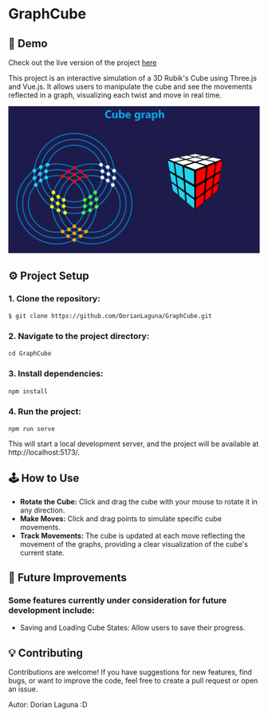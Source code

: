 # GraphCube

## 🚀 Demo
Check out the live version of the project [here](https://rubikgraph.dev-dorian-laguna.com/)

This project is an interactive simulation of a 3D Rubik's Cube using Three.js and Vue.js. It allows users to manipulate the cube and see the movements reflected in a graph, visualizing each twist and move in real time.

![Image project](https://github.com/DorianLaguna/GraphCube/blob/main/GraphCube.png)

## ⚙️ Project Setup

### 1. Clone the repository:
    $ git clone https://github.com/DorianLaguna/GraphCube.git

### 2. Navigate to the project directory:
    cd GraphCube

### 3. Install dependencies:
    npm install
    
### 4. Run the project:
    npm run serve
    
This will start a local development server, and the project will be available at http://localhost:5173/.

## 🕹️ How to Use
- __Rotate the Cube:__ Click and drag the cube with your mouse to rotate it in any direction.
- __Make Moves:__ Click and drag points to simulate specific cube movements.
- __Track Movements:__ The cube is updated at each move reflecting the movement of the graphs, providing a clear visualization of the cube's current state.

## 🔧 Future Improvements
### Some features currently under consideration for future development include:
- Saving and Loading Cube States: Allow users to save their progress.

## 💡 Contributing
Contributions are welcome! If you have suggestions for new features, find bugs, or want to improve the code, feel free to create a pull request or open an issue.

Autor: Dorian Laguna :D
